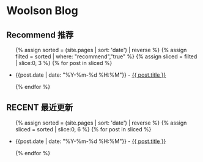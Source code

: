 # Woolson Blog

## Recommend 推荐

<ul>
  {% assign sorted = (site.pages | sort: 'date') | reverse %}
  {% assign filted = sorted | where: "recommend","true" %}
  {% assign sliced = filted | slice:0, 3 %}
  {% for post in sliced %}
    <li>
      <p>{{post.date | date: "%Y-%m-%d %H:%M"}} - <a href="{{ post.url }}">{{ post.title }}</a></p>
    </li>
  {% endfor %}
</ul>

## RECENT 最近更新

<ul>
  {% assign sorted = (site.pages | sort: 'date') | reverse %}
  {% assign sliced = sorted | slice:0, 6 %}
  {% for post in sliced %}
    <li>
      <p>{{post.date | date: "%Y-%m-%d %H:%M"}} - <a href="{{ post.url }}">{{ post.title }}</a></p>
    </li>
  {% endfor %}
</ul>
